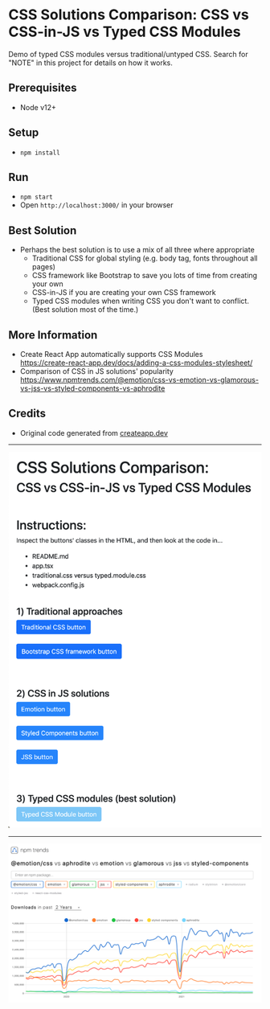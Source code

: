 # CSS Solutions Comparison: CSS vs CSS-in-JS vs Typed CSS Modules

Demo of typed CSS modules versus traditional/untyped CSS. Search for "NOTE" in this project for details on how it works.

## Prerequisites
- Node v12+

## Setup
- `npm install`

## Run
- `npm start`
- Open `http://localhost:3000/` in your browser


## Best Solution
- Perhaps the best solution is to use a mix of all three where appropriate
  - Traditional CSS for global styling (e.g. body tag, fonts throughout all pages)
  - CSS framework like Bootstrap to save you lots of time from creating your own
  - CSS-in-JS if you are creating your own CSS framework
  - Typed CSS modules when writing CSS you don't want to conflict. (Best solution most of the time.)


## More Information
- Create React App automatically supports CSS Modules  
  https://create-react-app.dev/docs/adding-a-css-modules-stylesheet/
- Comparison of CSS in JS solutions' popularity  
  https://www.npmtrends.com/@emotion/css-vs-emotion-vs-glamorous-vs-jss-vs-styled-components-vs-aphrodite

## Credits
- Original code generated from [createapp.dev](https://createapp.dev/)


---

![Screenshot](./screenshot-1.png)

---

![Screenshot](./screenshot-2.png)
